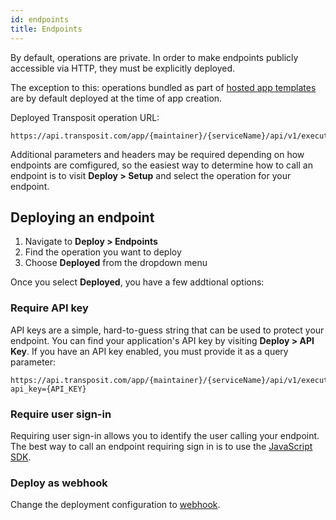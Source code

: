 ```yaml
---
id: endpoints
title: Endpoints
---
```


By default, operations are private. In order to make endpoints publicly accessible via HTTP, they must be explicitly deployed.

The exception to this: operations bundled as part of [hosted app templates](hosted-apps.md) are by default deployed at the time of app creation.

Deployed Transposit operation URL:

```text
https://api.transposit.com/app/{maintainer}/{serviceName}/api/v1/execute/{operationId}
```

Additional parameters and headers may be required depending on how endpoints are comfigured, so the easiest way to determine how to call an endpoint is to visit **Deploy &gt; Setup** and select the operation for your endpoint.

## Deploying an endpoint

1. Navigate to **Deploy &gt; Endpoints**
2. Find the operation you want to deploy
3. Choose **Deployed** from the dropdown menu

Once you select **Deployed**, you have a few addtional options:

### Require API key

API keys are a simple, hard-to-guess string that can be used to protect your endpoint. You can find your application's API key by visiting **Deploy &gt; API Key**. If you have an API key enabled, you must provide it as a query parameter:

```text
https://api.transposit.com/app/{maintainer}/{serviceName}/api/v1/execute/{operationId}?api_key={API_KEY}
```

### Require user sign-in

Requiring user sign-in allows you to identify the user calling your endpoint. The best way to call an endpoint requiring sign in is to use the [JavaScript SDK](../references/js-sdk.md).

### Deploy as webhook

Change the deployment configuration to [webhook](webhooks.md).

